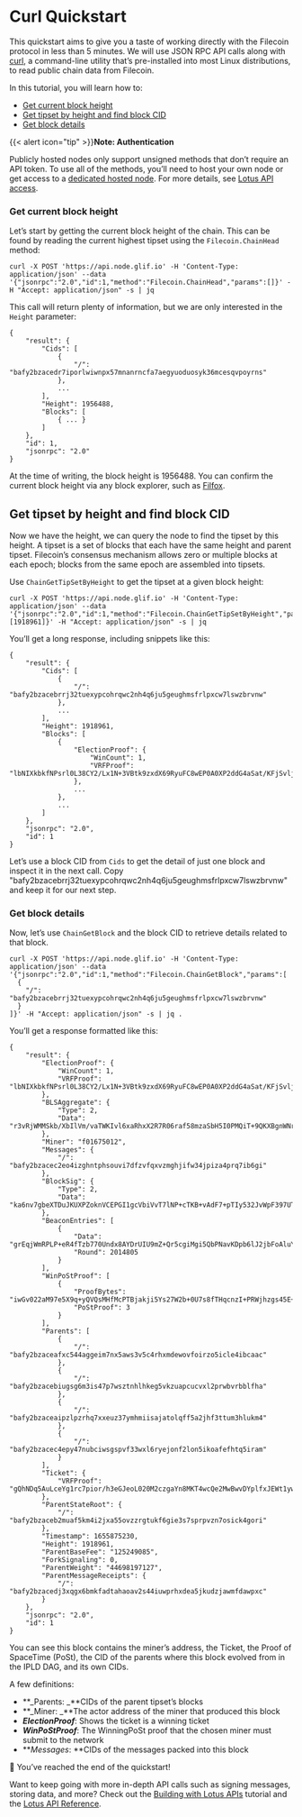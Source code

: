 # Curl Quickstart

This quickstart aims to give you a taste of working directly with the Filecoin protocol in less than 5 minutes. We will use JSON RPC API calls along with [curl](https://curl.se/), a command-line utility that’s pre-installed into most Linux distributions, to read public chain data from Filecoin.

In this tutorial, you will learn how to: 
* [Get current block height](#get-current-block-height)
* [Get tipset by height and find block CID](#get-tipset-by-height-and-find-block-cid)
* [Get block details](#get-block-details)

{{< alert icon="tip" >}}**Note: Authentication**

Publicly hosted nodes only support unsigned methods that don’t require an API token. To use all of the methods, you’ll need to host your own node or get access to a [dedicated hosted node](https://lotus.filecoin.io/lotus/developers/glif-nodes/). For more details, see [Lotus API access](https://lotus.filecoin.io/reference/basics/api-access/).

### Get current block height

Let’s start by getting the current block height of the chain. This can be found by reading the current highest tipset using the `Filecoin.ChainHead` method:

```
curl -X POST 'https://api.node.glif.io' -H 'Content-Type: application/json' --data '{"jsonrpc":"2.0","id":1,"method":"Filecoin.ChainHead","params":[]}' -H "Accept: application/json" -s | jq
```


This call will return plenty of information, but we are only interested in the `Height` parameter:


```
{
    "result": {
        "Cids": [
            {
                "/": "bafy2bzacedr7iporlwiwnpx57mnanrncfa7aegyuoduosyk36mcesqvpoyrns"
            },
            ...
        ],
        "Height": 1956488,
        "Blocks": [
            { ... }
        ]
    },
    "id": 1,
    "jsonrpc": "2.0"
}
```

At the time of writing, the block height is 1956488. You can confirm the current block height via any block explorer, such as [Filfox](https://filfox.info/en).

## Get tipset by height and find block CID

Now we have the height, we can query the node to find the tipset by this height. A tipset is a set of blocks that each have the same height and parent tipset. Filecoin’s consensus mechanism allows zero or multiple blocks at each epoch; blocks from the same epoch are assembled into tipsets.

Use `ChainGetTipSetByHeight` to get the tipset at a given block height:

```
curl -X POST 'https://api.node.glif.io' -H 'Content-Type: application/json' --data '{"jsonrpc":"2.0","id":1,"method":"Filecoin.ChainGetTipSetByHeight","params":[1918961]}' -H "Accept: application/json" -s | jq
```


You’ll get a long response, including snippets like this:


```
{
    "result": {
        "Cids": [
            {
                "/": "bafy2bzacebrrj32tuexypcohrqwc2nh4q6ju5geughmsfrlpxcw7lswzbrvnw"
            },
            ...
        ],
        "Height": 1918961,
        "Blocks": [
            {
                "ElectionProof": {
                    "WinCount": 1,
                    "VRFProof": "lbNIXkbkfNPsrl0L38CY2/Lx1N+3VBtk9zxdX69RyuFC8wEP0A0XP2ddG4aSat/KFjSvljf8EouYscDU7Vognow9W7OajtlN2AVYzRdYO61J+GY9pt+FYoxAzJN1JN1D"
                },
                ...
            },
            ...
        ]
    },
    "jsonrpc": "2.0",
    "id": 1
}
```

Let’s use a block CID from `Cids` to get the detail of just one block and inspect it in the next call. Copy "bafy2bzacebrrj32tuexypcohrqwc2nh4q6ju5geughmsfrlpxcw7lswzbrvnw" and keep it for our next step.

### Get block details

Now, let’s use `ChainGetBlock` and the block CID to retrieve details related to that block.

```
curl -X POST 'https://api.node.glif.io' -H 'Content-Type: application/json' --data '{"jsonrpc":"2.0","id":1,"method":"Filecoin.ChainGetBlock","params":[
  {
    "/": "bafy2bzacebrrj32tuexypcohrqwc2nh4q6ju5geughmsfrlpxcw7lswzbrvnw"
  }
]}' -H "Accept: application/json" -s | jq .
```

You’ll get a response formatted like this: 

```
{
    "result": {
        "ElectionProof": {
            "WinCount": 1,
            "VRFProof": "lbNIXkbkfNPsrl0L38CY2/Lx1N+3VBtk9zxdX69RyuFC8wEP0A0XP2ddG4aSat/KFjSvljf8EouYscDU7Vognow9W7OajtlN2AVYzRdYO61J+GY9pt+FYoxAzJN1JN1D"
        },
        "BLSAggregate": {
            "Type": 2,
            "Data": "r3vRjWMMSkb/XbIlVm/vaTWKIvl6xaRhxX2R7R06raf58mzaSbH5I0PMQiT+9QKXBgnWNrCYsZoGXb4mDMZjKHZEnD8Z/WF61F705RoMe64XX4V2Bsm0+W8CBtN8GuLJ"
        },
        "Miner": "f01675012",
        "Messages": {
            "/": "bafy2bzacec2eo4izghntphsouvi7dfzvfqxvzmghjifw34jpiza4prq7ib6gi"
        },
        "BlockSig": {
            "Type": 2,
            "Data": "ka6nv7gbeXTDuJKUXPZoknVCEPGI1gcVbiVvT7lNP+cTKB+vAdF7+pTIy532JvWpF397UTXOR1I7GhxK5ElY6mMnWlFjEw2Tl1rdWwg19tK9nqZCzGaCPOvDeR+RGqS4"
        },
        "BeaconEntries": [
            {
                "Data": "grEqjWmRPLP+eR4fTzb770Undx8AYDrUIU9mZ+Qr5cgiMgi5QbPNavKDpb6lJ2jbFoAluYRx+N+JoQPm+7vfC7SsrEQELFc1LnQwDZ/OD05J81IDNVsXPoiiQ28Q9gVV",
                "Round": 2014805
            }
        ],
        "WinPoStProof": [
            {
                "ProofBytes": "iwGv022aM97e5X9q+yQVQsMHfMcPTBjakji5Ys27W2b+0U7s8fTHqcnzI+PRWjhzgs45E+nvLvh4vOImhNLopLEpQh+Whn8HUANN+ChteCsAFsFw+ZNPgmd/MUNZVPEYBIPdtBsnEZXq28rTEQYbJJizQ463TsEbSJa0Xy7LGlnksMwo85cPMprio78xxVTjoadduGgxld60kK7vpTwktV1dpZsyk7w2E/X7cHJZoQ1+YnCr3Rk5WdLuTgoVic2S",
                "PoStProof": 3
            }
        ],
        "Parents": [
            {
                "/": "bafy2bzaceafxc544aggeim7nx5aws3v5c4rhxmdewovfoirzo5icle4ibcaac"
            },
            {
                "/": "bafy2bzacebiugsg6m3is47p7wsztnhlhkeg5vkzuapcucvxl2prwbvrbblfha"
            },
            {
                "/": "bafy2bzaceaipzlpzrhq7xxeuz37ymhmiisajatolqff5a2jhf3ttum3hlukm4"
            },
            {
                "/": "bafy2bzacec4epy47nubciwsgspvf33wxl6ryejonf2lon5ikoafefhtq5iram"
            }
        ],
        "Ticket": {
            "VRFProof": "gQhNDq5AuLceYg1rc7pior/h3eGJeoL020M2czgaYn8MKT4wcQe2MwBwvDYplfxJEWt1ywsS5m/Gt2Obcde4axL5pCSaYXvKXddiKQJs8lwM9/G0yfxmNkEfILtd7nwC"
        },
        "ParentStateRoot": {
            "/": "bafy2bzaceb2muaf5km4i2jxa55ovzzrgtukf6gie3s7sprpvzn7osick4gori"
        },
        "Timestamp": 1655875230,
        "Height": 1918961,
        "ParentBaseFee": "125249085",
        "ForkSignaling": 0,
        "ParentWeight": "44698197127",
        "ParentMessageReceipts": {
            "/": "bafy2bzacedj3xqgx6bmkfadtahaoav2s44iuwprhxdea5jkudzjawmfdawpxc"
        }
    },
    "jsonrpc": "2.0",
    "id": 1
}
```

You can see this block contains the miner’s address, the Ticket, the Proof of SpaceTime (PoSt), the CID of the parents where this block evolved from in the IPLD DAG, and its own CIDs. 

A few definitions: 

* **_Parents: _**CIDs of the parent tipset’s blocks
* **_Miner: _**The actor address of the miner that produced this block
* **_ElectionProof_**: Shows the ticket is a winning ticket
* **_WinPoStProof_**: The WinningPoSt proof that the chosen miner must submit to the network 
* **_Messages_: **CIDs of the messages packed into this block

🎉 You’ve reached the end of the quickstart!

Want to keep going with more in-depth API calls such as signing messages, storing data, and more? Check out the [Building with Lotus APIs](https://lotus.filecoin.io/tutorials/lotus/build-with-lotus-api/) tutorial and the [Lotus API Reference](https://lotus.filecoin.io/reference/basics/overview/). 
